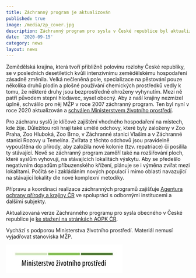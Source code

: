 ```yaml
---
title: Záchranný program je aktualizován
published: true
image: /media/zp_cover.jpg
description: Záchranný program pro sysla v České republice byl aktualizován
date: '2020-09-15'
category: news
layout: news
---
```

Zemědělská krajina, která tvoří přibližně polovinu rozlohy České republiky, se v posledních desetiletích kvůli intenzivnímu zemědělskému hospodaření zásadně změnila. Velká nečleněná pole, specializace na pěstování pouze několika druhů plodin a plošné používání chemických prostředků vedly k tomu, že některé druhy jsou bezprostředně ohroženy vyhynutím. Mezi ně patří původem stepní hlodavec, sysel obecný. Aby z naší krajiny nezmizel úplně, schválilo pro něj MŽP v roce 2007 záchranný program. Ten byl nyní v roce 2020 aktualizován a [schválen Ministerstvem životního prostředí](https://www.mzp.cz/cz/news_20200818-zachranne-programy-pro-ohrozene-druhy-zemedelske-krajiny-sycek-sysel).

Pro záchranu syslů je klíčové zajištění vhodného hospodaření na místech, kde žije. Důležitou roli hrají také umělé odchovy, které byly založeny v Zoo Praha, Zoo Hluboká, Zoo Brno, v Záchranné stanici Vlašim a v Záchranné stanici Rozovy u Temelína. Zvířata z těchto odchovů jsou pravidelně vypouštěna do přírody, aby založila nové kolonie (tzv. repatriace) či posílila ty stávající. Nově se záchranný program zaměří také na rozšiřování ploch, které syslům vyhovují, na stávajících lokalitách výskytu. Aby se předešlo negativním dopadům příbuzenského křížení, plánuje se i výměna zvířat mezi lokalitami. Počítá se i zakládáním nových populací i mimo oblasti navazující na stávající lokality dle nové komplexní metodiky. 

Přípravu a koordinaci realizace záchranných programů zajišťuje [Agentura ochrany přírody a krajiny ČR](https://www.zachranneprogramy.cz/sysel-obecny/) ve spolupráci s odbornými institucemi a dalšími subjekty.

Aktualizovaná verze Záchranného programu pro sysla obecného v České republice je [ke stažení na stránkách AOPK ČR](https://www.zachranneprogramy.cz/sysel-obecny/ke-stazeni/).



Vychází s podporou Ministerstva životního prostředí. Materiál nemusí vyjadřovat stanoviska MŽP.

![](/media/OPEU-Logo-MZP_20141218v.JPG)
